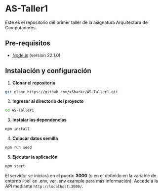 # AS-Taller1
Este es el repositorio del primer taller de la asignatura Arquitectura de Computadores.

## Pre-requisitos
- [Node.js](https://nodejs.org/es/) (version 22.1.0)

## Instalación y configuración

1. **Clonar el repositorio**
```bash
git clone https://github.com/xSharkz/AS-Taller1.git
```

2. **Ingresar al directorio del proyecto**
```bash
cd AS-Taller1
```

3. **Instalar las dependencias**
```bash
npm install
```

4. **Colocar datos semilla**
```bash
npm run seed
```

5. **Ejecutar la aplicación**
```bash
npm start
```

El servidor se iniciará en el puerto **3000** (o en el definido en la variable de entorno `PORT` en .env, ver .env example para más información). Accede a la API mediante `http://localhost:3000/`.